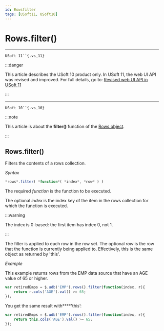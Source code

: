 ```yaml
---
id: Rowsfilter
tags: [USoft11, USoft10]
---
```

# Rows.filter()



----

`USoft 11``{.vs_11}`


:::danger

This article describes the USoft 10 product only.
In USoft 11, the web UI API was revised and improved. For full details, go to:
[Revised web UI API in USoft 11](/Web_and_app_UIs/UDB_udb/Revised_web_UI_API_in_USoft_11.md)

:::

----

`USoft 10``{.vs_10}`


:::note

This article is about the **filter()** function of the [Rows object](/Web_and_app_UIs/UDB_Rows).

:::

## **Rows.filter()**

Filters the contents of a rows collection.

*Syntax*

```js
*rows*.filter( *function*( *index*, *row* ) )
```

The required *function* is the function to be executed.

The optional *index* is the index key of the item in the rows collection for which the function is executed.


:::warning

The index is 0-based: the first item has index 0, not 1.

:::

The filter is applied to each row in the row set. The optional *row* is the row that the function is currently being applied to. Effectively, this is the same object as returned by 'this'.

*Example*

This example returns rows from the EMP data source that have an AGE value of 65 or higher.

```js
var retiredEmps = $.udb('EMP').rows().filter(function(index, r){
    return r.cols('AGE').val() >= 65;
});
```

You get the same result with****'this’:

```js
var retiredEmps = $.udb('EMP').rows().filter(function(index, r){
    return this.cols('AGE').val() >= 65;
});
```

 